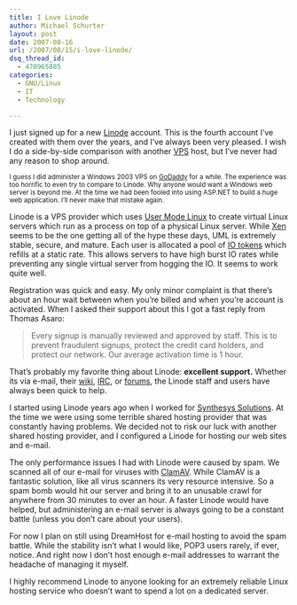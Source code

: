 ```yaml
---
title: I Love Linode
author: Michael Schurter
layout: post
date: 2007-08-16
url: /2007/08/15/i-love-linode/
dsq_thread_id:
  - 470965885
categories:
  - GNU/Linux
  - IT
  - Technology

---
```

I just signed up for a new [Linode][1] account. This is the fourth account I&#8217;ve created with them over the years, and I&#8217;ve always been very pleased. I wish I do a side-by-side comparison with another [VPS][2] host, but I&#8217;ve never had any reason to shop around.

<small>I guess I did administer a Windows 2003 VPS on <a href="http://www.godaddy.com/">GoDaddy</a> for a while. The experience was too horrific to even try to compare to Linode. Why anyone would want a Windows web server is beyond me. At the time we had been fooled into using ASP.NET to build a huge web application. I&#8217;ll never make that mistake again.</small>

Linode is a VPS provider which uses [User Mode Linux][3] to create virtual Linux servers which run as a process on top of a physical Linux server. While [Xen][4] seems to be the one getting all of the hype these days, UML is extremely stable, secure, and mature. Each user is allocated a pool of [IO tokens][5] which refills at a static rate. This allows servers to have high burst IO rates while preventing any single virtual server from hogging the IO. It seems to work quite well.

Registration was quick and easy. My only minor complaint is that there&#8217;s about an hour wait between when you&#8217;re billed and when you&#8217;re account is activated. When I asked their support about this I got a fast reply from Thomas Asaro:

> Every signup is manually reviewed and approved by staff. This is to prevent fraudulent signups, protect the credit card holders, and protect our network. Our average activation time is 1 hour.

That&#8217;s probably my favorite thing about Linode: **excellent support.** Whether its via e-mail, their [wiki][5], [IRC][6], or [forums][7], the Linode staff and users have always been quick to help.

I started using Linode years ago when I worked for [Synthesys Solutions][8]. At the time we were using some terrible shared hosting provider that was constantly having problems. We decided not to risk our luck with another shared hosting provider, and I configured a Linode for hosting our web sites and e-mail.

The only performance issues I had with Linode were caused by spam. We scanned all of our e-mail for viruses with [ClamAV][9]. While ClamAV is a fantastic solution, like all virus scanners its very resource intensive. So a spam bomb would hit our server and bring it to an unusable crawl for anywhere from 30 minutes to over an hour. A faster Linode would have helped, but administering an e-mail server is always going to be a constant battle (unless you don&#8217;t care about your users).

For now I plan on still using DreamHost for e-mail hosting to avoid the spam battle. While the stability isn&#8217;t what I would like, POP3 users rarely, if ever, notice. And right now I don&#8217;t host enough e-mail addresses to warrant the headache of managing it myself.

I highly recommend Linode to anyone looking for an extremely reliable Linux hosting service who doesn&#8217;t want to spend a lot on a dedicated server.

 [1]: http://www.linode.com/
 [2]: http://en.wikipedia.org/wiki/Vps
 [3]: http://user-mode-linux.sourceforge.net/
 [4]: http://www.xensource.com
 [5]: http://www.linode.com/wiki/index.php/IO_Tokens
 [6]: http://www.linode.com/irc/
 [7]: http://www.linode.com/forums
 [8]: http://www.synthesyssolutions.com/
 [9]: http://www.clamav.net/